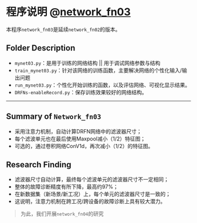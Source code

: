 
# 程序说明 @[network_fn03]
本程序`network_fn03`是延续`network_fn02`的版本。


## Folder Description

- `mynet03.py`：是用于训练的网络结构 || 用于调试网络参数与结构
- `train_mynet03.py`：针对该网络的训练函数，主要解决网络的个性化输入/输出问题
- `run_mynet03.py`：个性化开始训练的函数，以及评估网络、可视化显示结果。
- `DRFNs-enableRecord.py`：保存训练效果较好的网络结构。

***

## Summary of `Network_fn03`
- 采用注意力机制，自动计算DRFN网络中的滤波器尺寸；
- 每个滤波单元也在最后使用Maxpool减小（1/2）特征图；
- 可选的，通过卷积网络ConV1d，再次减小（1/2）的特征图。

## Research Finding

- 滤波器尺寸自动计算，最终每个滤波单元的滤波器尺寸不一定相同；
- 整体的故障诊断精度有所下降，最高约97%；
- 在新数据集（新场景/新工况）上，每个单元的滤波器尺寸是一致的；
- 这说明，注意力机制在跨工况/跨设备的故障诊断上具有较大潜力。

> 为此，我们开展`network_fn04`的研究


[network_fn03]: /networks/my_nets/network_fn03/README.md